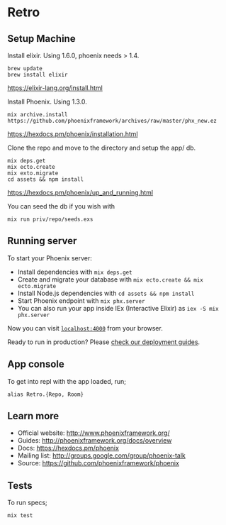 # Retro

## Setup Machine
Install elixir. Using 1.6.0, phoenix needs > 1.4.
```apple js
brew update
brew install elixir
```
https://elixir-lang.org/install.html

Install Phoenix. Using 1.3.0.
```apple js
mix archive.install https://github.com/phoenixframework/archives/raw/master/phx_new.ez
```
https://hexdocs.pm/phoenix/installation.html

Clone the repo and move to the directory and setup the app/ db.
```apple js
mix deps.get
mix ecto.create
mix exto.migrate
cd assets && npm install
```
https://hexdocs.pm/phoenix/up_and_running.html

You can seed the db if you wish with
```apple js
mix run priv/repo/seeds.exs
```


## Running server

To start your Phoenix server:

  * Install dependencies with `mix deps.get`
  * Create and migrate your database with `mix ecto.create && mix ecto.migrate`
  * Install Node.js dependencies with `cd assets && npm install`
  * Start Phoenix endpoint with `mix phx.server`
  * You can also run your app inside IEx (Interactive Elixir) as `iex -S mix phx.server`

Now you can visit [`localhost:4000`](http://localhost:4000) from your browser.

Ready to run in production? Please [check our deployment guides](http://www.phoenixframework.org/docs/deployment).

## App console
To get into repl with the app loaded, run;
```apple js
alias Retro.{Repo, Room}
```

## Learn more

  * Official website: http://www.phoenixframework.org/
  * Guides: http://phoenixframework.org/docs/overview
  * Docs: https://hexdocs.pm/phoenix
  * Mailing list: http://groups.google.com/group/phoenix-talk
  * Source: https://github.com/phoenixframework/phoenix

## Tests
To run specs;
```apple js
mix test
```

